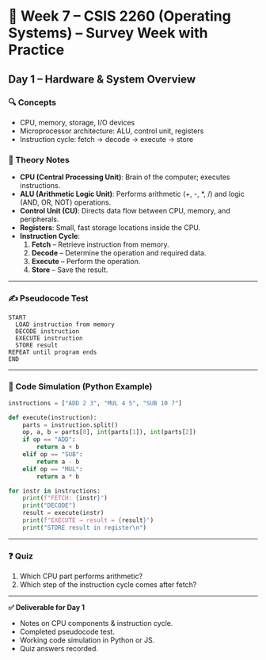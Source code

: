 # 📅 Week 7 – CSIS 2260 (Operating Systems) – Survey Week with Practice

## **Day 1 – Hardware & System Overview**

### 🔍 Concepts

- CPU, memory, storage, I/O devices
- Microprocessor architecture: ALU, control unit, registers
- Instruction cycle: fetch → decode → execute → store

### 📖 Theory Notes

- **CPU (Central Processing Unit)**: Brain of the computer; executes instructions.
- **ALU (Arithmetic Logic Unit)**: Performs arithmetic (+, -, \*, /) and logic (AND, OR, NOT) operations.
- **Control Unit (CU)**: Directs data flow between CPU, memory, and peripherals.
- **Registers**: Small, fast storage locations inside the CPU.
- **Instruction Cycle**:
  1. **Fetch** – Retrieve instruction from memory.
  2. **Decode** – Determine the operation and required data.
  3. **Execute** – Perform the operation.
  4. **Store** – Save the result.

---

### ✍️ Pseudocode Test

```
START
  LOAD instruction from memory
  DECODE instruction
  EXECUTE instruction
  STORE result
REPEAT until program ends
END
```

---

### 🧪 Code Simulation (Python Example)

```python
instructions = ["ADD 2 3", "MUL 4 5", "SUB 10 7"]

def execute(instruction):
    parts = instruction.split()
    op, a, b = parts[0], int(parts[1]), int(parts[2])
    if op == "ADD":
        return a + b
    elif op == "SUB":
        return a - b
    elif op == "MUL":
        return a * b

for instr in instructions:
    print(f"FETCH: {instr}")
    print("DECODE")
    result = execute(instr)
    print(f"EXECUTE → result = {result}")
    print("STORE result in register\n")
```

---

### ❓ Quiz

1. Which CPU part performs arithmetic?
2. Which step of the instruction cycle comes after fetch?

---

**✅ Deliverable for Day 1**

- Notes on CPU components & instruction cycle.
- Completed pseudocode test.
- Working code simulation in Python or JS.
- Quiz answers recorded.

